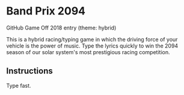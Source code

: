 # Band Prix 2094
GitHub Game Off 2018 entry (theme: hybrid)

This is a hybrid racing/typing game in which the driving force of your vehicle is the power of music. Type the lyrics quickly to win the 2094 season of our solar system's most prestigious racing competition.

## Instructions
Type fast.
